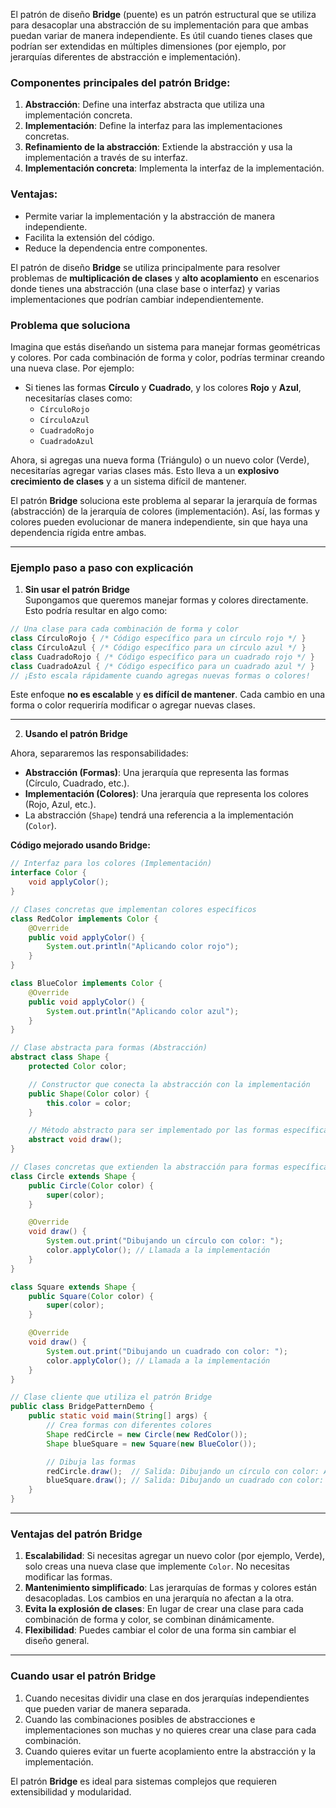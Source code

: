 El patrón de diseño **Bridge** (puente) es un patrón estructural que se utiliza para desacoplar una abstracción de su implementación para que ambas puedan variar de manera independiente. Es útil cuando tienes clases que podrían ser extendidas en múltiples dimensiones (por ejemplo, por jerarquías diferentes de abstracción e implementación).

### Componentes principales del patrón Bridge:
1. **Abstracción**: Define una interfaz abstracta que utiliza una implementación concreta.
2. **Implementación**: Define la interfaz para las implementaciones concretas.
3. **Refinamiento de la abstracción**: Extiende la abstracción y usa la implementación a través de su interfaz.
4. **Implementación concreta**: Implementa la interfaz de la implementación.

### Ventajas:
- Permite variar la implementación y la abstracción de manera independiente.
- Facilita la extensión del código.
- Reduce la dependencia entre componentes.

El patrón de diseño **Bridge** se utiliza principalmente para resolver problemas de **multiplicación de clases** y **alto acoplamiento** en escenarios donde tienes una abstracción (una clase base o interfaz) y varias implementaciones que podrían cambiar independientemente.

### **Problema que soluciona**
Imagina que estás diseñando un sistema para manejar formas geométricas y colores. Por cada combinación de forma y color, podrías terminar creando una nueva clase. Por ejemplo:

- Si tienes las formas **Círculo** y **Cuadrado**, y los colores **Rojo** y **Azul**, necesitarías clases como:
  - `CírculoRojo`
  - `CírculoAzul`
  - `CuadradoRojo`
  - `CuadradoAzul`

Ahora, si agregas una nueva forma (Triángulo) o un nuevo color (Verde), necesitarías agregar varias clases más. Esto lleva a un **explosivo crecimiento de clases** y a un sistema difícil de mantener.

El patrón **Bridge** soluciona este problema al separar la jerarquía de formas (abstracción) de la jerarquía de colores (implementación). Así, las formas y colores pueden evolucionar de manera independiente, sin que haya una dependencia rígida entre ambas.

---

### **Ejemplo paso a paso con explicación**

1. **Sin usar el patrón Bridge**  
   Supongamos que queremos manejar formas y colores directamente. Esto podría resultar en algo como:

```java
// Una clase para cada combinación de forma y color
class CírculoRojo { /* Código específico para un círculo rojo */ }
class CírculoAzul { /* Código específico para un círculo azul */ }
class CuadradoRojo { /* Código específico para un cuadrado rojo */ }
class CuadradoAzul { /* Código específico para un cuadrado azul */ }
// ¡Esto escala rápidamente cuando agregas nuevas formas o colores!
```

Este enfoque **no es escalable** y **es difícil de mantener**. Cada cambio en una forma o color requeriría modificar o agregar nuevas clases.

---

2. **Usando el patrón Bridge**

Ahora, separaremos las responsabilidades:

- **Abstracción (Formas)**: Una jerarquía que representa las formas (Círculo, Cuadrado, etc.).
- **Implementación (Colores)**: Una jerarquía que representa los colores (Rojo, Azul, etc.).
- La abstracción (`Shape`) tendrá una referencia a la implementación (`Color`).

**Código mejorado usando Bridge:**

```java
// Interfaz para los colores (Implementación)
interface Color {
    void applyColor();
}

// Clases concretas que implementan colores específicos
class RedColor implements Color {
    @Override
    public void applyColor() {
        System.out.println("Aplicando color rojo");
    }
}

class BlueColor implements Color {
    @Override
    public void applyColor() {
        System.out.println("Aplicando color azul");
    }
}

// Clase abstracta para formas (Abstracción)
abstract class Shape {
    protected Color color;

    // Constructor que conecta la abstracción con la implementación
    public Shape(Color color) {
        this.color = color;
    }

    // Método abstracto para ser implementado por las formas específicas
    abstract void draw();
}

// Clases concretas que extienden la abstracción para formas específicas
class Circle extends Shape {
    public Circle(Color color) {
        super(color);
    }

    @Override
    void draw() {
        System.out.print("Dibujando un círculo con color: ");
        color.applyColor(); // Llamada a la implementación
    }
}

class Square extends Shape {
    public Square(Color color) {
        super(color);
    }

    @Override
    void draw() {
        System.out.print("Dibujando un cuadrado con color: ");
        color.applyColor(); // Llamada a la implementación
    }
}

// Clase cliente que utiliza el patrón Bridge
public class BridgePatternDemo {
    public static void main(String[] args) {
        // Crea formas con diferentes colores
        Shape redCircle = new Circle(new RedColor());
        Shape blueSquare = new Square(new BlueColor());

        // Dibuja las formas
        redCircle.draw();  // Salida: Dibujando un círculo con color: Aplicando color rojo
        blueSquare.draw(); // Salida: Dibujando un cuadrado con color: Aplicando color azul
    }
}
```

---

### **Ventajas del patrón Bridge**

1. **Escalabilidad**: Si necesitas agregar un nuevo color (por ejemplo, Verde), solo creas una nueva clase que implemente `Color`. No necesitas modificar las formas.
2. **Mantenimiento simplificado**: Las jerarquías de formas y colores están desacopladas. Los cambios en una jerarquía no afectan a la otra.
3. **Evita la explosión de clases**: En lugar de crear una clase para cada combinación de forma y color, se combinan dinámicamente.
4. **Flexibilidad**: Puedes cambiar el color de una forma sin cambiar el diseño general.

---

### **Cuando usar el patrón Bridge**

1. Cuando necesitas dividir una clase en dos jerarquías independientes que pueden variar de manera separada.
2. Cuando las combinaciones posibles de abstracciones e implementaciones son muchas y no quieres crear una clase para cada combinación.
3. Cuando quieres evitar un fuerte acoplamiento entre la abstracción y la implementación.

El patrón **Bridge** es ideal para sistemas complejos que requieren extensibilidad y modularidad.